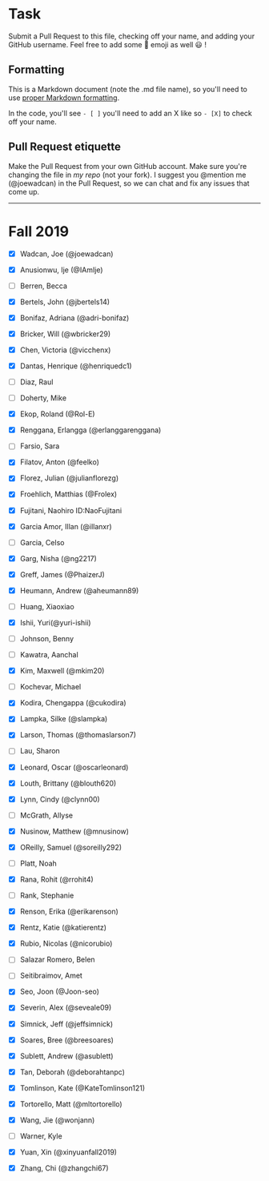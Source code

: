 # Task
Submit a Pull Request to this file, checking off your name, and adding your GitHub username. Feel free to add some :rocket: emoji as well :smiley: ! 

## Formatting
This is a Markdown document (note the .md file name), so you'll need to use [proper Markdown formatting](https://help.github.com/articles/basic-writing-and-formatting-syntax/#task-lists). 

In the code, you'll see `- [ ]` you'll need to add an X like so `- [X]` to check off your name.

## Pull Request etiquette
Make the Pull Request from your own GitHub account. Make sure you're changing the file in _my repo_ (not your fork). I suggest you @mention me (@joewadcan) in the Pull Request, so we can chat and fix any issues that come up. 


------------

# Fall 2019

- [X] Wadcan, Joe (@joewadcan)

- [X] Anusionwu, Ije (@IAmIje)

- [ ] Berren, Becca

- [X] Bertels, John (@jbertels14)

- [x] Bonifaz, Adriana (@adri-bonifaz)

- [X] Bricker, Will (@wbricker29)

- [X] Chen, Victoria (@vicchenx)

- [X] Dantas, Henrique (@henriquedc1)

- [ ] Diaz, Raul

- [ ] Doherty, Mike

- [X] Ekop, Roland (@Rol-E)

- [X] Renggana, Erlangga (@erlanggarenggana)

- [ ] Farsio, Sara

- [X] Filatov, Anton (@feelko)

- [X] Florez, Julian (@julianflorezg)

- [x] Froehlich, Matthias (@Frolex)

- [x] Fujitani, Naohiro ID:NaoFujitani

- [X] Garcia Amor, Illan (@illanxr)

- [ ] Garcia, Celso

- [X] Garg, Nisha (@ng2217)

- [X] Greff, James (@PhaizerJ)

- [X] Heumann, Andrew (@aheumann89)

- [ ] Huang, Xiaoxiao

- [X] Ishii, Yuri(@yuri-ishii)

- [ ] Johnson, Benny

- [ ] Kawatra, Aanchal

- [X] Kim, Maxwell (@mkim20)

- [ ] Kochevar, Michael

- [X] Kodira, Chengappa (@cukodira)

- [X] Lampka, Silke (@slampka)

- [X] Larson, Thomas (@thomaslarson7)

- [ ] Lau, Sharon

- [X] Leonard, Oscar (@oscarleonard)

- [X] Louth, Brittany (@blouth620)

- [X] Lynn, Cindy (@clynn00)

- [ ] McGrath, Allyse

- [X] Nusinow, Matthew (@mnusinow)

- [x] OReilly, Samuel (@soreilly292)

- [ ] Platt, Noah

- [X] Rana, Rohit (@rrohit4)

- [ ] Rank, Stephanie

- [X] Renson, Erika (@erikarenson)

- [X] Rentz, Katie (@katierentz)

- [X] Rubio, Nicolas (@nicorubio)

- [ ] Salazar Romero, Belen

- [ ] Seitibraimov, Amet

- [X] Seo, Joon (@Joon-seo)

- [X] Severin, Alex (@seveale09)

- [X] Simnick, Jeff (@jeffsimnick)

- [X] Soares, Bree (@breesoares)

- [X] Sublett, Andrew (@asublett)

- [X] Tan, Deborah (@deborahtanpc)

- [X] Tomlinson, Kate (@KateTomlinson121)

- [X] Tortorello, Matt (@mltortorello)

- [X] Wang, Jie (@wonjann)

- [ ] Warner, Kyle

- [X] Yuan, Xin (@xinyuanfall2019)

- [x] Zhang, Chi (@zhangchi67)
